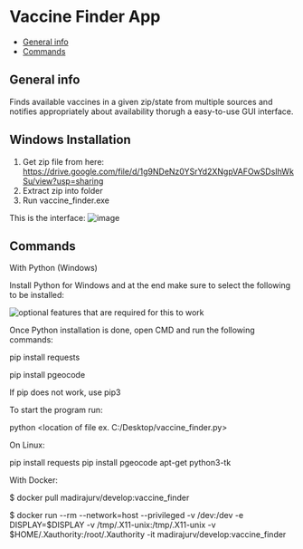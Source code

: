 #  Vaccine Finder App

* [General info](#general-info)
* [Commands](#commands)

##  General info

Finds available vaccines in a given zip/state from multiple sources and notifies appropriately about availability thorugh a easy-to-use GUI interface. 

## Windows Installation

1. Get zip file from here: https://drive.google.com/file/d/1g9NDeNz0YSrYd2XNgpVAFOwSDsIhWkSu/view?usp=sharing
2. Extract zip into folder
3. Run vaccine_finder.exe

This is the interface:
![image](https://user-images.githubusercontent.com/78343419/109446512-cef20e00-7a0f-11eb-8a2b-f9659226828c.png)


## Commands

With Python (Windows)

Install Python for Windows and at the end make sure to select the following to be installed:

<img src="https://i.stack.imgur.com/GSWfw.png" alt="optional features that are required for this to work"/>

Once Python installation is done, open CMD and run the following commands:

pip install requests

pip install pgeocode

If pip does not work, use pip3

To start the program run:

python <location of file ex. C:/Desktop/vaccine_finder.py>

On Linux:

pip install requests
pip install pgeocode
apt-get python3-tk

With Docker:

$ docker pull madirajurv/develop:vaccine_finder

$ docker run --rm --network=host --privileged -v /dev:/dev  -e DISPLAY=$DISPLAY  -v /tmp/.X11-unix:/tmp/.X11-unix -v $HOME/.Xauthority:/root/.Xauthority -it madirajurv/develop:vaccine_finder
